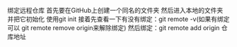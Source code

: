 绑定远程仓库 
首先要在GitHub上创建一个同名的文件夹 
然后进入本地的文件夹 并把它初始化 使用git init
接着先查看一下有没有绑定：git remote -v(如果有绑定 可以 git remote remove origin来解除绑定)
然后绑定：git remote add origin 仓库地址
